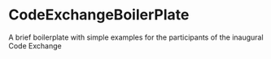 # CodeExchangeBoilerPlate
A brief boilerplate with simple examples for the participants of the inaugural Code Exchange
